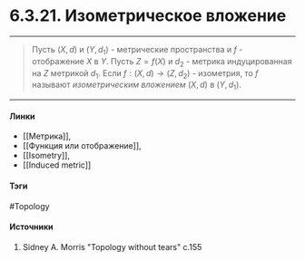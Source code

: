 # 6.3.21. Изометрическое вложение
***
>Пусть $(X,d)$ и $(Y,d_{1})$ - метрические пространства и $f$ - отображение $X$ в $Y$. Пусть $Z=f(X)$ и $d_{2}$ - метрика индуцированная на $Z$ метрикой $d_{1}$. Если $f:(X,d)\to(Z,d_{2})$ - изометрия, то $f$ называют *изометрическим вложением* $(X,d)$ в $(Y,d_{1})$.

***
#### Линки
- [[Метрика]],
- [[Функция или отображение]],
- [[Isometry]],
- [[Induced metric]]
#### Тэги
 #Topology 
#### Источники
1. Sidney A. Morris "Topology without tears" с.155